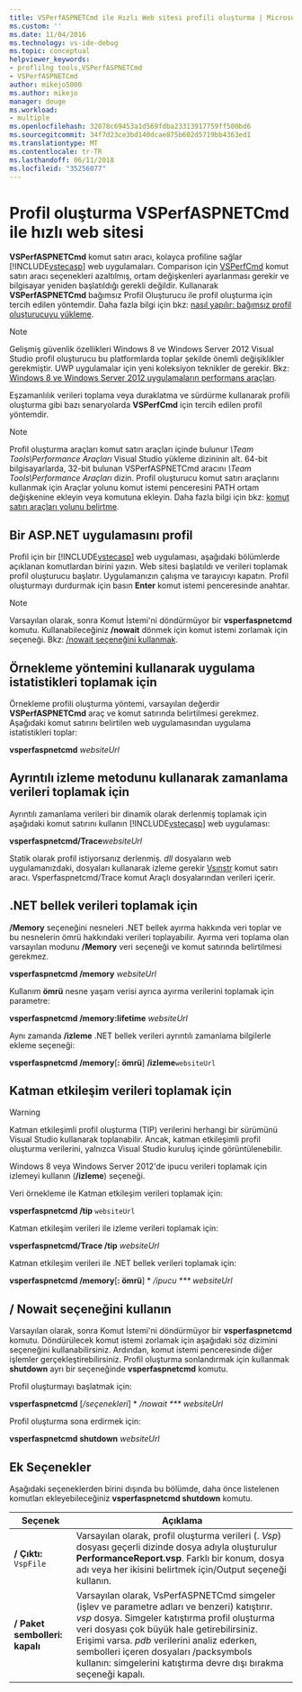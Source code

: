 ```yaml
---
title: VSPerfASPNETCmd ile Hızlı Web sitesi profili oluşturma | Microsoft Docs
ms.custom: ''
ms.date: 11/04/2016
ms.technology: vs-ide-debug
ms.topic: conceptual
helpviewer_keywords:
- proflilng tools,VSPerfASPNETCmd
- VSPerfASPNETCmd
author: mikejo5000
ms.author: mikejo
manager: douge
ms.workload:
- multiple
ms.openlocfilehash: 32078c69453a1d569fdba23313917759ff500bd6
ms.sourcegitcommit: 34f7d23ce3bd140dcae875b602d5719bb4363ed1
ms.translationtype: MT
ms.contentlocale: tr-TR
ms.lasthandoff: 06/11/2018
ms.locfileid: "35256077"
---
```

# <a name="rapid-web-site-profiling-with-vsperfaspnetcmd"></a>Profil oluşturma VSPerfASPNETCmd ile hızlı web sitesi

**VSPerfASPNETCmd** komut satırı aracı, kolayca profiline sağlar [!INCLUDE[vstecasp](../code-quality/includes/vstecasp_md.md)] web uygulamaları. Comparison için [VSPerfCmd](../profiling/vsperfcmd.md) komut satırı aracı seçenekleri azaltılmış, ortam değişkenleri ayarlanması gerekir ve bilgisayar yeniden başlatıldığı gerekli değildir. Kullanarak **VSPerfASPNETCmd** bağımsız Profil Oluşturucu ile profil oluşturma için tercih edilen yöntemdir. Daha fazla bilgi için bkz: [nasıl yapılır: bağımsız profil oluşturucuyu yükleme](../profiling/how-to-install-the-stand-alone-profiler.md).

> [!NOTE]
> Gelişmiş güvenlik özellikleri Windows 8 ve Windows Server 2012 Visual Studio profil oluşturucu bu platformlarda toplar şekilde önemli değişiklikler gerekmiştir. UWP uygulamalar için yeni koleksiyon teknikler de gerekir. Bkz: [Windows 8 ve Windows Server 2012 uygulamaların performans araçları](../profiling/performance-tools-on-windows-8-and-windows-server-2012-applications.md).

 Eşzamanlılık verileri toplama veya duraklatma ve sürdürme kullanarak profili oluşturma gibi bazı senaryolarda **VSPerfCmd** için tercih edilen profil yöntemdir.

> [!NOTE]
> Profil oluşturma araçları komut satırı araçları içinde bulunur *\Team Tools\Performance Araçları* Visual Studio yükleme dizininin alt. 64-bit bilgisayarlarda, 32-bit bulunan VSPerfASPNETCmd aracını *\Team Tools\Performance Araçları* dizin. Profil oluşturucu komut satırı araçlarını kullanmak için Araçlar yolunu komut istemi penceresini PATH ortam değişkenine ekleyin veya komutuna ekleyin. Daha fazla bilgi için bkz: [komut satırı araçları yolunu belirtme](../profiling/specifying-the-path-to-profiling-tools-command-line-tools.md).

## <a name="profile-an-aspnet-application"></a>Bir ASP.NET uygulamasını profil

Profil için bir [!INCLUDE[vstecasp](../code-quality/includes/vstecasp_md.md)] web uygulaması, aşağıdaki bölümlerde açıklanan komutlardan birini yazın. Web sitesi başlatıldı ve verileri toplamak profil oluşturucu başlatır. Uygulamanızın çalışma ve tarayıcıyı kapatın. Profil oluşturmayı durdurmak için basın **Enter** komut istemi penceresinde anahtar.

> [!NOTE]
> Varsayılan olarak, sonra Komut İstemi'ni döndürmüyor bir **vsperfaspnetcmd** komutu. Kullanabileceğiniz **/nowait** dönmek için komut istemi zorlamak için seçeneği. Bkz: [/nowait seçeneğini kullanmak](#UsingNoWait).

## <a name="to-collect-application-statistics-by-using-the-sampling-method"></a>Örnekleme yöntemini kullanarak uygulama istatistikleri toplamak için
 Örnekleme profili oluşturma yöntemi, varsayılan değerdir **VSPerfASPNETCmd** araç ve komut satırında belirtilmesi gerekmez. Aşağıdaki komut satırını belirtilen web uygulamasından uygulama istatistikleri toplar:

 **vsperfaspnetcmd**  *websiteUrl*

## <a name="to-collect-detailed-timing-data-by-using-the-instrumentation-method"></a>Ayrıntılı izleme metodunu kullanarak zamanlama verileri toplamak için

Ayrıntılı zamanlama verileri bir dinamik olarak derlenmiş toplamak için aşağıdaki komut satırını kullanın [!INCLUDE[vstecasp](../code-quality/includes/vstecasp_md.md)] web uygulaması:

**vsperfaspnetcmd/Trace***websiteUrl*

Statik olarak profil istiyorsanız derlenmiş. *dll* dosyaların web uygulamanızdaki, dosyaları kullanarak izleme gerekir [Vsınstr](../profiling/vsinstr.md) komut satırı aracı. Vsperfaspnetcmd/Trace komut Araçlı dosyalarından verileri içerir.

## <a name="to-collect-net-memory-data"></a>.NET bellek verileri toplamak için

**/Memory** seçeneğini nesneleri .NET bellek ayırma hakkında veri toplar ve bu nesnelerin ömrü hakkındaki verileri toplayabilir. Ayırma veri toplama olan varsayılan modunu **/Memory** veri seçeneği ve komut satırında belirtilmesi gerekmez.

 **vsperfaspnetcmd /memory** *websiteUrl*

 Kullanım **ömrü** nesne yaşam verisi ayrıca ayırma verilerini toplamak için parametre:

 **vsperfaspnetcmd /memory:lifetime** *websiteUrl*

 Aynı zamanda **/izleme** .NET bellek verileri ayrıntılı zamanlama bilgilerle ekleme seçeneği:

 **vsperfaspnetcmd /memory**[**: ömrü**]   **/izleme**`websiteUrl`

## <a name="to-collect-tier-interaction-data"></a>Katman etkileşim verileri toplamak için

> [!WARNING]
> Katman etkileşimli profil oluşturma (TIP) verilerini herhangi bir sürümünü Visual Studio kullanarak toplanabilir. Ancak, katman etkileşimli profil oluşturma verilerini, yalnızca Visual Studio kuruluş içinde görüntülenebilir.
>
> Windows 8 veya Windows Server 2012'de ipucu verileri toplamak için izlemeyi kullanın (**/izleme**) seçeneği.

Veri örnekleme ile Katman etkileşim verileri toplamak için:

**vsperfaspnetcmd /tip** `websiteUrl`

Katman etkileşim verileri ile izleme verileri toplamak için:

**vsperfaspnetcmd/Trace /tip** *websiteUrl*

Katman etkileşim verileri ile .NET bellek verileri toplamak için:

**vsperfaspnetcmd /memory**[**: ömrü**] *  */ipucu *** websiteUrl*

## <a name="use-the-nowait-option"></a>/ Nowait seçeneğini kullanın

Varsayılan olarak, sonra Komut İstemi'ni döndürmüyor bir **vsperfaspnetcmd** komutu. Döndürülecek komut istemi zorlamak için aşağıdaki söz dizimini seçeneğini kullanabilirsiniz. Ardından, komut istemi penceresinde diğer işlemler gerçekleştirebilirsiniz. Profil oluşturma sonlandırmak için kullanmak **shutdown** ayrı bir seçeneğinde **vsperfaspnetcmd** komutu.

Profil oluşturmayı başlatmak için:

**vsperfaspnetcmd** [*/seçenekleri*] *  */nowait *** websiteUrl*

Profil oluşturma sona erdirmek için:

**vsperfaspnetcmd shutdown** *websiteUrl*

## <a name="additional-options"></a>Ek Seçenekler

Aşağıdaki seçeneklerden birini dışında bu bölümde, daha önce listelenen komutları ekleyebileceğiniz **vsperfaspnetcmd shutdown** komutu.

|Seçenek|Açıklama|
|------------|-----------------|
|**/ Çıktı:** `VspFile`|Varsayılan olarak, profil oluşturma verileri (. *Vsp*) dosyası geçerli dizinde dosya adıyla oluşturulur **PerformanceReport.vsp**. Farklı bir konum, dosya adı veya her ikisini belirtmek için/Output seçeneği kullanın.|
|**/ Paket sembolleri: kapalı**|Varsayılan olarak, VsPerfASPNETCmd simgeler (işlev ve parametre adları ve benzeri) katıştırır. *vsp* dosya. Simgeler katıştırma profil oluşturma veri dosyası çok büyük hale getirebilirsiniz. Erişimi varsa. *pdb* verilerini analiz ederken, sembolleri içeren dosyaları /packsymbols kullanın: simgelerini katıştırma devre dışı bırakma seçeneği kapalı.|
